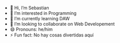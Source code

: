 - 👋 Hi, I’m Sebastian
- 👀 I’m interested in Programming
- 🌱 I’m currently learning DAW
- 💞️ I’m looking to collaborate on Web Developement
- 😄 Pronouns: he/him
- ⚡ Fun fact: No hay cosas divertidas aquí

<!---
RLSebastian/RLSebastian is a ✨ special ✨ repository because its `README.md` (this file) appears on your GitHub profile.
You can click the Preview link to take a look at your changes.
--->
